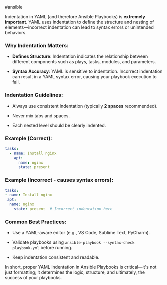 #ansible 

Indentation in YAML (and therefore Ansible Playbooks) is **extremely important**. YAML uses indentation to define the structure and nesting of elements—incorrect indentation can lead to syntax errors or unintended behaviors.

### Why Indentation Matters:

- **Defines Structure**: Indentation indicates the relationship between different components such as plays, tasks, modules, and parameters.
    
- **Syntax Accuracy**: YAML is sensitive to indentation. Incorrect indentation can result in a YAML syntax error, causing your playbook execution to fail.
    

### Indentation Guidelines:

- Always use consistent indentation (typically **2 spaces** recommended).
    
- Never mix tabs and spaces.
    
- Each nested level should be clearly indented.
    

### Example (Correct):

```yaml
tasks:
  - name: Install nginx
    apt:
      name: nginx
      state: present
```

### Example (Incorrect - causes syntax errors):

```yaml
tasks:
- name: Install nginx
 apt:
  name: nginx
    state: present  # Incorrect indentation here
```

### Common Best Practices:

- Use a YAML-aware editor (e.g., VS Code, Sublime Text, PyCharm).
    
- Validate playbooks using `ansible-playbook --syntax-check playbook.yml` before running.
    
- Keep indentation consistent and readable.
    

In short, proper YAML indentation in Ansible Playbooks is critical—it's not just formatting; it determines the logic, structure, and ultimately, the success of your playbooks.